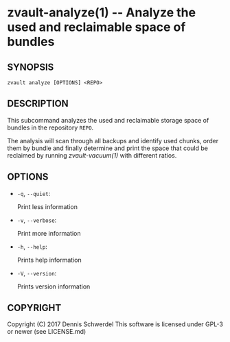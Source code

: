 zvault-analyze(1) -- Analyze the used and reclaimable space of bundles
======================================================================

## SYNOPSIS

`zvault analyze [OPTIONS] <REPO>`


## DESCRIPTION

This subcommand analyzes the used and reclaimable storage space of bundles in
the repository `REPO`.

The analysis will scan through all backups and identify used chunks, order them
by bundle and finally determine and print the space that could be reclaimed by
running _zvault-vacuum(1)_ with different ratios.


## OPTIONS

* `-q`, `--quiet`:

  Print less information


* `-v`, `--verbose`:

  Print more information


* `-h`, `--help`:

  Prints help information


* `-V`, `--version`:     

  Prints version information


## COPYRIGHT

Copyright (C) 2017  Dennis Schwerdel
This software is licensed under GPL-3 or newer (see LICENSE.md)
